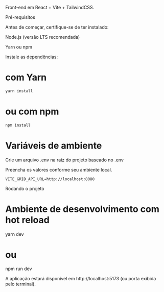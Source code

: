 Front-end em React + Vite + TailwindCSS.

Pré-requisitos

Antes de começar, certifique-se de ter instalado:

Node.js (versão LTS recomendada)

Yarn ou npm

Instale as dependências:

# com Yarn
```bash
yarn install
```

# ou com npm
```bash
npm install
```
# Variáveis de ambiente

Crie um arquivo .env na raiz do projeto baseado no .env

Preencha os valores conforme seu ambiente local.

```env
VITE_GRID_API_URL=http://localhost:8080
```


Rodando o projeto
# Ambiente de desenvolvimento com hot reload
yarn dev
# ou
npm run dev


A aplicação estará disponível em http://localhost:5173 (ou porta exibida pelo terminal).
